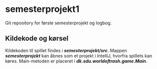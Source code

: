 # semesterprojekt1
Git repository for første semesterprojekt og logbog.

## Kildekode og kørsel

Kildekoden til spillet findes i ***semesterprojekt/src***. Mappen ***semesterprojekt*** kan åbnes som et projekt i IntelliJ, hvorfra spillets kan køres. Main-metoden er placeret i ***dk.sdu.worldoftrash.game.Main***.